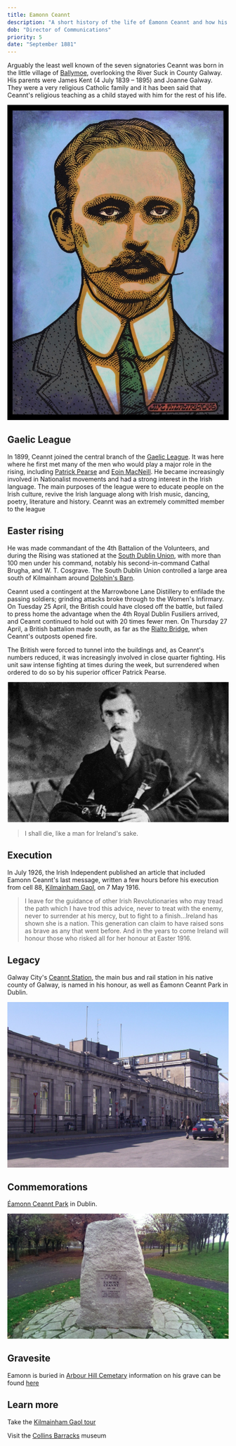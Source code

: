 ```yaml
---
title: Eamonn Ceannt
description: "A short history of the life of Éamonn Ceannt and how his influence affected the 1916 rising."
dob: "Director of Communications"
priority: 5
date: "September 1881"
---
```


Arguably the least well known of the seven signatories
Ceannt was born in the little village of [Ballymoe](https://en.wikipedia.org/wiki/Ballymoe), overlooking the River Suck in County Galway. His parents were James Kent (4 July 1839 – 1895) and Joanne Galway.
They were a very religious Catholic family and it has been said that Ceannt's religious teaching as a child stayed with him for the rest of his life.

![Gaelic league origins](./eamonn_ceant_1.jpg)

## Gaelic League

In 1899, Ceannt joined the central branch of the [Gaelic League](http://www.askaboutireland.ie/learning-zone/primary-students/looking-at-places/meath/fr.-eugene-ogrowney/the-gaelic-league/). It was here where he first met many of the men who would play a major role in the rising, including [Patrick Pearse](https://en.wikipedia.org/wiki/Patrick_Pearse) and [Eoin MacNeill](https://en.wikipedia.org/wiki/Eoin_MacNeill). He became increasingly involved in Nationalist movements and had a strong interest in the Irish language. The main purposes of the league were to educate people on the Irish culture, revive the Irish language along with Irish music, dancing, poetry, literature and history. Ceannt was an extremely committed member to the league

## Easter rising

He was made commandant of the 4th Battalion of the Volunteers, and during the Rising was stationed at the [South Dublin Union](https://www.theirishstory.com/2016/02/25/the-battle-at-south-dublin-union-1916/), with more than 100 men under his command, notably his second-in-command Cathal Brugha, and W. T. Cosgrave. The South Dublin Union controlled a large area south of Kilmainham around [Dolphin's Barn](https://en.wikipedia.org/wiki/Dolphin%27s_Barn).

Ceannt used a contingent at the Marrowbone Lane Distillery to enfilade the passing soldiers; grinding attacks broke through to the Women's Infirmary. On Tuesday 25 April, the British could have closed off the battle, but failed to press home the advantage when the 4th Royal Dublin Fusiliers arrived, and Ceannt continued to hold out with 20 times fewer men. On Thursday 27 April, a British battalion made south, as far as the [Rialto Bridge](https://en.wikipedia.org/wiki/Rialto_Bridge), when Ceannt's outposts opened fire.

The British were forced to tunnel into the buildings and, as Ceannt's numbers reduced, it was increasingly involved in close quarter fighting. His unit saw intense fighting at times during the week, but surrendered when ordered to do so by his superior officer Patrick Pearse.

![Earlier life, music](./eamonn_ceant_2.jpg)

> I shall die, like a man for Ireland's sake.

## Execution

In July 1926, the Irish Independent published an article that included Eamonn Ceannt's last message, written a few hours before his execution from cell 88, [Kilmainham Gaol](https://en.wikipedia.org/wiki/Kilmainham_Gaol), on 7 May 1916.

> I leave for the guidance of other Irish Revolutionaries who may tread the path which I have trod this advice, never to treat with the enemy, never to surrender at his mercy, but to fight to a finish...Ireland has shown she is a nation. This generation can claim to have raised sons as brave as any that went before. And in the years to come Ireland will honour those who risked all for her honour at Easter 1916.

## Legacy

Galway City's [Ceannt Station](https://en.wikipedia.org/wiki/Galway_railway_station), the main bus and rail station in his native county of Galway, is named in his honour, as well as Éamonn Ceannt Park in Dublin.

![Train station](./eamonn_ceant_4.jpg)

## Commemorations

[Éamonn Ceannt Park](http://www.dublincity.ie/main-menu-services-recreation-culture-dublin-city-parks-visit-park/eamonn-ceannt-park) in Dublin.

![Park](./eamonn_ceant_3.jpg)

## Gravesite

Eamonn is buried in [Arbour Hill Cemetary](https://en.wikipedia.org/wiki/Arbour_Hill_Prison) information on his grave can be found [here](https://www.findagrave.com/memorial/4273/eamonn-ceannt)

## Learn more

Take the [Kilmainham Gaol tour ](http://kilmainhamgaolmuseum.ie/)

Visit the [Collins Barracks](https://www.museum.ie/Decorative-Arts-History/History-Architecture) museum
